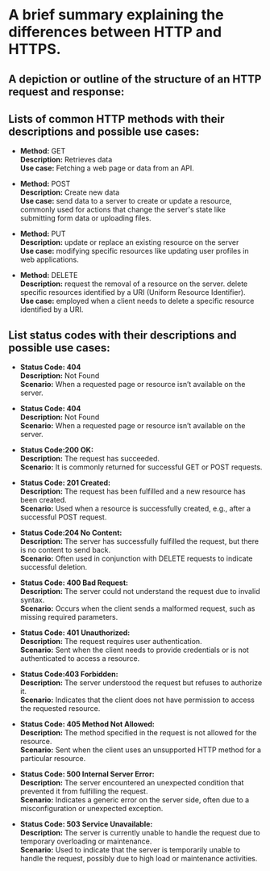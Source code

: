 # A brief summary explaining the differences between HTTP and HTTPS.

## A depiction or outline of the structure of an HTTP request and response:

## Lists of common HTTP methods with their descriptions and possible use cases:

+ **Method:** GET
<br> **Description:** Retrieves data
<br> **Use case:** Fetching a web page or data from an API.

+ **Method:** POST
<br> **Description:** Create new data
<br> **Use case:** send data to a server to create or update a resource, commonly used for actions that change the server's state like submitting form data or uploading files.

+ **Method:** PUT
<br> **Description:** update or replace an existing resource on the server
<br> **Use case:** modifying specific resources like updating user profiles in web applications.

+ **Method:** DELETE
<br> **Description:** request the removal of a resource on the server. delete specific resources identified by a URI (Uniform Resource Identifier).
<br> **Use case:** employed when a client needs to delete a specific resource identified by a URI.

## List status codes with their descriptions and possible use cases:

+ **Status Code: 404**
<br> **Description:** Not Found
<br> **Scenario:** When a requested page or resource isn’t available on the server.

+ **Status Code: 404**
<br> **Description:** Not Found
<br> **Scenario:** When a requested page or resource isn’t available on the server.

+ **Status Code:200 OK:**
<br> **Description:** The request has succeeded.
<br> **Scenario:** It is commonly returned for successful GET or POST requests.

+ **Status Code: 201 Created:**
<br>**Description:** The request has been fulfilled and a new resource has been created.
<br>**Scenario:** Used when a resource is successfully created, e.g., after a successful POST request.

+ **Status Code:204 No Content:**
<br>**Description:** The server has successfully fulfilled the request, but there is no content to send back.
<br>**Scenario:** Often used in conjunction with DELETE requests to indicate successful deletion.

+ **Status Code: 400 Bad Request:**
<br>**Description:** The server could not understand the request due to invalid syntax.
<br>**Scenario:** Occurs when the client sends a malformed request, such as missing required parameters.

+ **Status Code: 401 Unauthorized:**
<br>**Description:** The request requires user authentication.
<br>**Scenario:** Sent when the client needs to provide credentials or is not authenticated to access a resource.

+ **Status Code:403 Forbidden:**
<br>**Description:** The server understood the request but refuses to authorize it.
<br>**Scenario:** Indicates that the client does not have permission to access the requested resource.

+ **Status Code: 405 Method Not Allowed:**
<br>**Description:** The method specified in the request is not allowed for the resource.
<br>**Scenario:** Sent when the client uses an unsupported HTTP method for a particular resource.

+ **Status Code: 500 Internal Server Error:**
<br>**Description:** The server encountered an unexpected condition that prevented it from fulfilling the request.
<br>**Scenario:** Indicates a generic error on the server side, often due to a misconfiguration or unexpected exception.

+ **Status Code: 503 Service Unavailable:**
<br>**Description:** The server is currently unable to handle the request due to temporary overloading or maintenance.
<br>**Scenario:** Used to indicate that the server is temporarily unable to handle the request, possibly due to high load or maintenance activities.